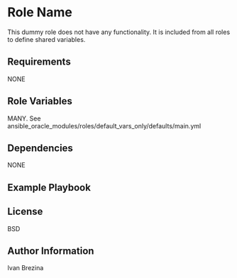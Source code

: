 Role Name
=========

This dummy role does not have any functionality. It is included from all roles to define shared variables.

Requirements
------------

NONE

Role Variables
--------------

MANY. See ansible_oracle_modules/roles/default_vars_only/defaults/main.yml

Dependencies
------------

NONE

Example Playbook
----------------


License
-------

BSD

Author Information
------------------

Ivan Brezina

